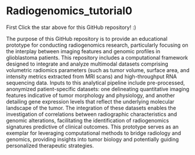 # Radiogenomics_tutorial0

First Click the star above for this GitHub repository! :) 

The purpose of this GitHub repository is to provide an educational prototype for conducting radiogenomics research, particularly focusing on the interplay between imaging features and genomic profiles in glioblastoma patients. This repository includes a computational framework designed to integrate and analyze multimodal datasets comprising volumetric radiomics parameters (such as tumor volume, surface area, and intensity metrics extracted from MRI scans) and high-throughput RNA sequencing data. Inputs to this analytical pipeline include pre-processed, anonymized patient-specific datasets: one delineating quantitative imaging features indicative of tumor morphology and physiology, and another detailing gene expression levels that reflect the underlying molecular landscape of the tumor. The integration of these datasets enables the investigation of correlations between radiographic characteristics and genomic alterations, facilitating the identification of radiogenomics signatures predictive of clinical outcomes. This prototype serves as an exemplar for leveraging computational methods to bridge radiology and genomics, providing insights into tumor biology and potentially guiding personalized therapeutic strategies.








